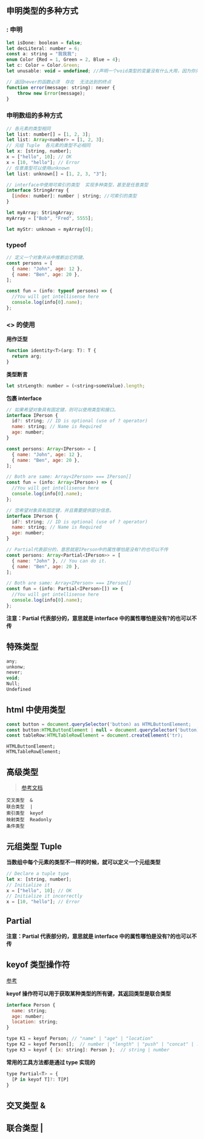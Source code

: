 ## 申明类型的多种方式

### : 申明

```js
let isDone: boolean = false;
let decLiteral: number = 6;
const a: string = "我我我";
enum Color {Red = 1, Green = 2, Blue = 4};
let c: Color = Color.Green;
let unusable: void = undefined; //声明一个void类型的变量没有什么大用，因为你只能为它赋予undefined和null

// 返回never的函数必须  存在  无法达到的终点
function error(message: string): never {
    throw new Error(message);
}
```

### 申明数组的多种方式

```js
// 各元素的类型相同
let list: number[] = [1, 2, 3];
let list: Array<number> = [1, 2, 3];
// 元组 Tuple  各元素的类型不必相同
let x: [string, number];
x = ["hello", 10]; // OK
x = [10, "hello"]; // Error
// 任意类型可以使用unknown
let list: unknown[] = [1, 2, 3, "3"];

// interface中使用可索引的类型  实现多种类型，甚至是任意类型
interface StringArray {
  [index: number]: number | string; //可索引的类型
}

let myArray: StringArray;
myArray = ["Bob", "Fred", 5555];

let myStr: unknown = myArray[0];
```

### typeof

```js
// 定义一个对象并从中推断出它的键。
const persons = [
  { name: "John", age: 12 },
  { name: "Ben", age: 20 },
];

const fun = (info: typeof persons) => {
  //You will get intellisense here
  console.log(info[0].name);
};
```

### <> 的使用

**用作泛型**

```js
function identity<T>(arg: T): T {
  return arg;
}
```

**类型断言**

```js
let strLength: number = (<string>someValue).length;
```

**包裹 interface**

```js
// 如果希望对象具有固定键，则可以使用类型和接口。
interface IPerson {
  id?: string; // ID is optional (use of ? operator)
  name: string; // Name is Required
  age: number;
}

const persons: Array<IPerson> = [
  { name: "John", age: 12 },
  { name: "Ben", age: 20 },
];

// Both are same: Array<IPerson> === IPerson[]
const fun = (info: Array<IPerson>) => {
  //You will get intellisense here
  console.log(info[0].name);
};
```

```js
// 您希望对象具有固定键，并且需要提供部分信息。
interface IPerson {
  id?: string; // ID is optional (use of ? operator)
  name: string; // Name is Required
  age: number;
}

// Partial代表部分的，意思就是IPerson中的属性哪怕是没有?的也可以不传
const persons: Array<Partial<IPerson>> = [
  { name: "John" }, // You can do it.
  { name: "Ben", age: 20 },
];

// Both are same: Array<IPerson> === IPerson[]
const fun = (info: Partial<IPerson>[]) => {
  //You will get intellisense here
  console.log(info[0].name);
};
```

**注意：Partial 代表部分的，意思就是 interface 中的属性哪怕是没有?的也可以不传**

## 特殊类型

```js
any;
unkonw;
never;
void;
Null;
Undefined
```

## html 中使用类型

```js
const button = document.querySelector('button) as HTMLButtonElement;
const button:HTMLButtonElement | null = document.querySelector('button);
const tableRow:HTMLTableRowElement = document.createElement('tr);
```

```?
HTMLButtonElement;
HTMLTableRowElement;
```

## 高级类型

> [参考文档](https://blog.csdn.net/YangJing17/article/details/124343627)

```?
交叉类型  &
联合类型  |
索引类型  keyof
映射类型  Readonly
条件类型
```

## 元组类型 Tuple

**当数组中每个元素的类型不一样的时候，就可以定义一个元组类型**

```js
// Declare a tuple type
let x: [string, number];
// Initialize it
x = ["hello", 10]; // OK
// Initialize it incorrectly
x = [10, "hello"]; // Error
```

## Partial

**注意：Partial 代表部分的，意思就是 interface 中的属性哪怕是没有?的也可以不传**

## keyof 类型操作符

[参考](https://juejin.cn/post/7032974613608923167)

**keyof 操作符可以用于获取某种类型的所有键，其返回类型是联合类型**

```js
interface Person {
  name: string;
  age: number;
  location: string;
}

type K1 = keyof Person; // "name" | "age" | "location"
type K2 = keyof Person[];  // number | "length" | "push" | "concat" | ...
type K3 = keyof { [x: string]: Person };  // string | number
```

**常用的工具方法都是通过 type 实现的**

```js
type Partial<T> = {
  [P in keyof T]?: T[P]
}
```

## 交叉类型 &

## 联合类型 |
